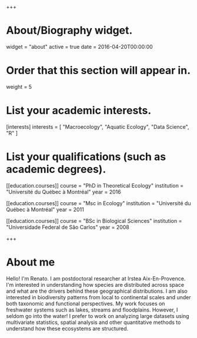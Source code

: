 +++
# About/Biography widget.
widget = "about"
active = true
date = 2016-04-20T00:00:00

# Order that this section will appear in.
weight = 5

# List your academic interests.
[interests]
  interests = [
    "Macroecology",
    "Aquatic Ecology",
    "Data Science",
    "R"
  ]

# List your qualifications (such as academic degrees).
[[education.courses]]
  course = "PhD in Theoretical Ecology"
  institution = "Université du Québec à Montréal"
  year = 2016

[[education.courses]]
  course = "Msc in Ecology"
  institution = "Université du Québec à Montréal"
  year = 2011

[[education.courses]]
  course = "BSc in Biological Sciences"
  institution = "Universidade Federal de São Carlos"
  year = 2008
 
+++

# About me

Hello! I'm Renato.
I am postdoctoral researcher at Irstea Aix-En-Provence. I'm interested in understanding how species are distributed across space and what are the drivers behind these geographical distributions. I am also interested in biodiversity patterns from local to continental scales and under both taxonomic and functional perspectives. My work focuses on freshwater systems such as lakes, streams and floodplains. However, I seldom go into the water! I prefer to work on analyzing large datasets using multivariate statistics, spatial analysis and other quantitative methods to understand how these ecosystems are structured.
